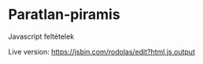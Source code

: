 # Paratlan-piramis
Javascript feltételek 

Live version: https://jsbin.com/rodolas/edit?html,js,output
